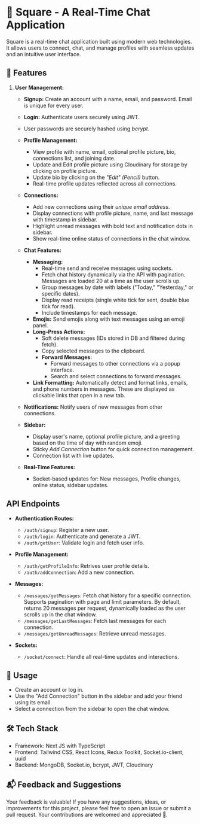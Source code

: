 # 💬 Square - A Real-Time Chat Application

Square is a real-time chat application built using modern web technologies. It allows users to connect, chat, and manage profiles with seamless updates and an intuitive user interface.

## 🌟 Features

1. **User Management:**
   - **Signup:** Create an account with a name, email, and password. Email is unique for every user.
   - **Login:** Authenticate users securely using JWT.
   - User passwords are securely hashed using *bcrypt*.
   - **Profile Management:**
        - View profile with name, email, optional profile picture, bio, connections list, and joining date.
        - Update and Edit profile picture using Cloudinary for storage by clicking on profile picture.
        - Update bio by clicking on the *"Edit" (Pencil)* button.
        - Real-time profile updates reflected across all connections.

    - **Connections:**
        - Add new connections using their *unique email address*.
        - Display connections with profile picture, name, and last message with timestamp in sidebar.
        - Highlight unread messages with bold text and notification dots in sidebar.
        - Show real-time online status of connections in the chat window.

    - **Chat Features:**
        - **Messaging:**
            - Real-time send and receive messages using sockets.
            - Fetch chat history dynamically via the API with pagination. Messages are loaded 20 at a time as the user scrolls up.
            - Group messages by date with labels ("Today," "Yesterday," or specific dates).
            - Display read receipts (single white tick for sent, double blue tick for read).
            - Include timestamps for each message.
        - **Emojis:** Send emojis along with text messages using an emoji panel.
        - **Long-Press Actions:**
            - Soft delete messages (IDs stored in DB and filtered during fetch).
            -  Copy selected messages to the clipboard.
            - **Forward Messages:**
                - Forward messages to other connections via a popup interface.
                - Search and select connections to forward messages.
        - **Link Formatting:** Automatically detect and format links, emails, and phone numbers in messages. These are displayed as clickable links that open in a new tab.

    - **Notifications:** Notify users of new messages from other connections.

    - **Sidebar:**
        - Display user's name, optional profile picture, and a greeting based on the time of day with random emoji.
        - Sticky *Add Connection* button for quick connection management.
        - Connection list with live updates.

    - **Real-Time Features:**
        - Socket-based updates for: New messages, Profile changes, online status, sidebar updates.

## API Endpoints

- **Authentication Routes:**
    - `/auth/signup`: Register a new user.
    - `/auth/login`: Authenticate and generate a JWT.
    - `/auth/getUser`: Validate login and fetch user info.

- **Profile Management:**
    - `/auth/getProfileInfo`: Retrives user profile details.
    - `/auth/addConnection`: Add a new connection.

- **Messages:**
    - `/messages/getMessages`: Fetch chat history for a specific connection. Supports pagination with page and limit parameters. By default, returns 20 messages per request, dynamically loaded as the user scrolls up in the chat window.
    - `/messages/getLastMessages`: Fetch last messages for each connection.
    - `/messages/getUnreadMessages`: Retrieve unread messages.

- **Sockets:**
    - `/socket/connect`: Handle all real-time updates and interactions.

## 🚀 Usage

- Create an account or log in.
- Use the "Add Connection" button in the sidebar and add your friend using its email.
- Select a connection from the sidebar to open the chat window.

## 🛠️ Tech Stack

- Framework: Next JS with TypeScript
- Frontend: Tailwind CSS, React Icons, Redux Toolkit, Socket.io-client, uuid
- Backend: MongoDB, Socket.io, bcrypt, JWT, Cloudinary

## 📬 Feedback and Suggestions

Your feedback is valuable! If you have any suggestions, ideas, or improvements for this project, please feel free to open an issue or submit a pull request. Your contributions are welcomed and appreciated 🚀.
